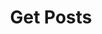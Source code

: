 ---
title: Get Posts
excerpt: |-
  List of posts in a thread (with pagination).

  Required scopes:
  + **read**
api:
  file: forum.json
  operationId: Posts.List
hidden: false
---